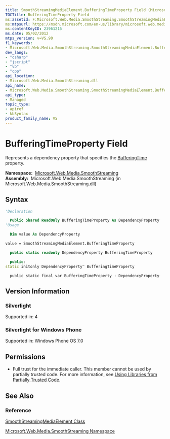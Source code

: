 ```yaml
---
title: SmoothStreamingMediaElement.BufferingTimeProperty Field (Microsoft.Web.Media.SmoothStreaming)
TOCTitle: BufferingTimeProperty Field
ms:assetid: F:Microsoft.Web.Media.SmoothStreaming.SmoothStreamingMediaElement.BufferingTimeProperty
ms:mtpsurl: https://msdn.microsoft.com/en-us/library/microsoft.web.media.smoothstreaming.smoothstreamingmediaelement.bufferingtimeproperty(v=VS.90)
ms:contentKeyID: 23961215
ms.date: 05/02/2012
mtps_version: v=VS.90
f1_keywords:
- Microsoft.Web.Media.SmoothStreaming.SmoothStreamingMediaElement.BufferingTimeProperty
dev_langs:
- "csharp"
- "jscript"
- "vb"
- "cpp"
api_location:
- Microsoft.Web.Media.SmoothStreaming.dll
api_name:
- Microsoft.Web.Media.SmoothStreaming.SmoothStreamingMediaElement.BufferingTimeProperty
api_type:
- Managed
topic_type:
- apiref
- kbSyntax
product_family_name: VS
---
```


# BufferingTimeProperty Field

Represents a dependency property that specifies the [BufferingTime](smoothstreamingmediaelement-bufferingtime-property-microsoft-web-media-smoothstreaming_1.md) property.

**Namespace:**  [Microsoft.Web.Media.SmoothStreaming](microsoft-web-media-smoothstreaming-namespace_1.md)  
**Assembly:**  Microsoft.Web.Media.SmoothStreaming (in Microsoft.Web.Media.SmoothStreaming.dll)

## Syntax

```vb
'Declaration

  Public Shared ReadOnly BufferingTimeProperty As DependencyProperty
'Usage

  Dim value As DependencyProperty

value = SmoothStreamingMediaElement.BufferingTimeProperty
```

```csharp
  public static readonly DependencyProperty BufferingTimeProperty
```

```cpp
  public:
static initonly DependencyProperty^ BufferingTimeProperty
```

```jscript
  public static final var BufferingTimeProperty : DependencyProperty
```

## Version Information

### Silverlight

Supported in: 4  

### Silverlight for Windows Phone

Supported in: Windows Phone OS 7.0  

## Permissions

  - Full trust for the immediate caller. This member cannot be used by partially trusted code. For more information, see [Using Libraries from Partially Trusted Code](https://msdn.microsoft.com/library/8skskf63).

## See Also

### Reference

[SmoothStreamingMediaElement Class](smoothstreamingmediaelement-class-microsoft-web-media-smoothstreaming_1.md)

[Microsoft.Web.Media.SmoothStreaming Namespace](microsoft-web-media-smoothstreaming-namespace_1.md)

